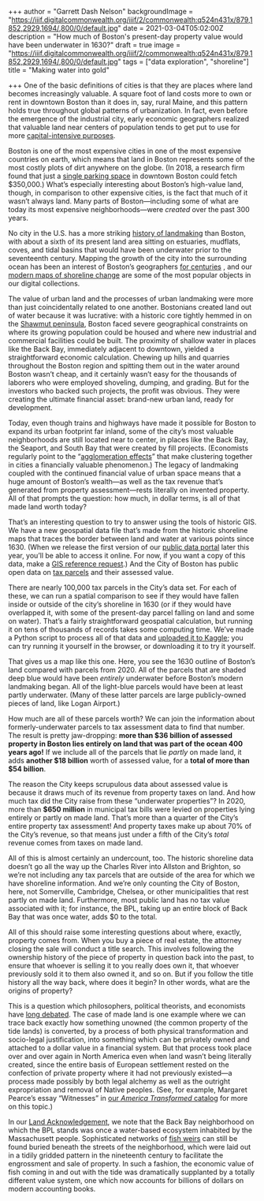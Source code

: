 +++
author = "Garrett Dash Nelson"
backgroundImage = "https://iiif.digitalcommonwealth.org/iiif/2/commonwealth:q524n431x/879,1852,2929,1694/,800/0/default.jpg"
date = 2021-03-04T05:02:00Z
description = "How much of Boston's present-day property value would have been underwater in 1630?"
draft = true
image = "https://iiif.digitalcommonwealth.org/iiif/2/commonwealth:q524n431x/879,1852,2929,1694/,800/0/default.jpg"
tags = ["data exploration", "shoreline"]
title = "Making water into gold"

+++
One of the basic definitions of cities is that they are places where land becomes increasingly valuable. A square foot of land costs more to own or rent in downtown Boston than it does in, say, rural Maine, and this pattern holds true throughout global patterns of urbanization. In fact, even before the emergence of the industrial city, early economic geographers realized that valuable land near centers of population tends to get put to use for more [capital-intensive purposes](https://www.thoughtco.com/von-thunen-model-1435806).

Boston is one of the most expensive cities in one of the most expensive countries on earth, which means that land in Boston represents some of the most costly plots of dirt anywhere on the globe. (In 2018, a research firm found that just a [single parking space](https://boston.curbed.com/2018/5/23/17383890/boston-parking-spaces-for-sale-2018) in downtown Boston could fetch $350,000.) What’s especially interesting about Boston’s high-value land, though, in comparison to other expensive cities, is the fact that much of it wasn’t always land. Many parts of Boston—including some of what are today its most expensive neighborhoods—were _created_ over the past 300 years.

No city in the U.S. has a more striking [history of landmaking](http://www.worldcat.org/oclc/1004039006) than Boston, with about a sixth of its present land area sitting on estuaries, mudflats, coves, and tidal basins that would have been underwater prior to the seventeenth century. Mapping the growth of the city into the surrounding ocean has been an interest of Boston’s geographers [for centuries](https://collections.leventhalmap.org/search/commonwealth:js956k45n) , and our [modern maps of shoreline change](https://collections.leventhalmap.org/search?f%5Bname_facet_ssim%5D%5B%5D=Map+Works%2C+Inc.) are some of the most popular objects in our digital collections.

The value of urban land and the processes of urban landmaking were more than just coincidentally related to one another. Bostonians created land out of water because it was lucrative: with a historic core tightly hemmed in on the [Shawmut peninsula](https://collections.leventhalmap.org/search/commonwealth:z603vj63p), Boston faced severe geographical constraints on where its growing population could be housed and where new industrial and commercial facilities could be built. The proximity of shallow water in places like the Back Bay, immediately adjacent to downtown, yielded a straightforward economic calculation. Chewing up hills and quarries throughout the Boston region and spitting them out in the water around Boston wasn’t cheap, and it certainly wasn’t easy for the thousands of laborers who were employed shoveling, dumping, and grading. But for the investors who backed such projects, the profit was obvious. They were creating the ultimate financial asset: brand-new urban land, ready for development.

Today, even though trains and highways have made it possible for Boston to expand its urban footprint far inland, some of the city’s most valuable neighborhoods are still located near to center, in places like the Back Bay, the Seaport, and South Bay that were created by fill projects. (Economists regularly point to the “[agglomeration effects](https://link.springer.com/article/10.1007/s00168-019-00957-4)” that make clustering together in cities a financially valuable phenomenon.) The legacy of landmaking coupled with the continued financial value of urban space means that a huge amount of Boston’s wealth—as well as the tax revenue that’s generated from property assessment—rests literally on invented property. All of that prompts the question: how much, in dollar terms, is all of that made land worth today?

That’s an interesting question to try to answer using the tools of historic GIS. We have a new geospatial data file that’s made from the historic shoreline maps that traces the border between land and water at various points since 1630. (When we release the first version of our [public data portal](https://www.leventhalmap.org/articles/introducing-our-public-data-project/) later this year, you’ll be able to access it online. For now, if you want a copy of this data, make a [GIS reference request](https://www.leventhalmap.org/research/geospatial/).) And the City of Boston has public open data on [tax parcels](https://bostonopendata-boston.opendata.arcgis.com/datasets/656184711a95466fba3218d64b894627_8/data) and their assessed value.

There are nearly 100,000 tax parcels in the City’s data set. For each of these, we can run a spatial comparison to see if they would have fallen inside or outside of the city’s shoreline in 1630 (or if they would have overlapped it, with some of the present-day parcel falling on land and some on water). That’s a fairly straightforward geospatial calculation, but running it on tens of thousands of records takes some computing time. We’ve made a Python script to process all of that data and [uploaded it to Kaggle](https://www.kaggle.com/garrettdashnelson/underwater-properties); you can try running it yourself in the browser, or downloading it to try it yourself.

That gives us a map like this one. Here, you see the 1630 outline of Boston’s land compared with parcels from 2020. All of the parcels that are shaded deep blue would have been _entirely_ underwater before Boston’s modern landmaking began. All of the light-blue parcels would have been at least partly underwater. (Many of these latter parcels are large publicly-owned pieces of land, like Logan Airport.)

How much are all of these parcels worth? We can join the information about formerly-underwater parcels to tax assessment data to find that number. The result is pretty jaw-dropping: **more than $36 billion of assessed property in Boston lies entirely on land that was part of the ocean 400 years ago!** If we include all of the parcels that lie _partly_ on made land, it adds **another $18 billion** worth of assessed value, for a **total of more than $54 billion**.

The reason the City keeps scrupulous data about assessed value is because it draws much of its revenue from property taxes on land. And how much tax did the City raise from these “underwater properties”? In 2020, more than **$650 million** in municipal tax bills were levied on properties lying entirely or partly on made land. That’s more than a quarter of the City’s entire property tax assessment! And property taxes make up about 70% of the City’s revenue, so that means just under a fifth of the City’s _total_ revenue comes from taxes on made land.

All of this is almost certainly an undercount, too. The historic shoreline data doesn’t go all the way up the Charles River into Allston and Brighton, so we’re not including any tax parcels that are outside of the area for which we have shoreline information. And we’re only counting the City of Boston, here, not Somerville, Cambridge, Chelsea, or other municipalities that rest partly on made land. Furthermore, most public land has no tax value associated with it; for instance, the BPL, taking up an entire block of Back Bay that was once water, adds $0 to the total.

All of this should raise some interesting questions about where, exactly, property comes from. When you buy a piece of real estate, the attorney closing the sale will conduct a title search. This involves following the ownership history of the piece of property in question back into the past, to ensure that whoever is selling it to you really does own it, that whoever previously sold it to them also owned it, and so on. But if you follow the title history all the way back, where does it begin? In other words, what are the origins of property?

This is a question which philosophers, political theorists, and economists have [long debated](https://plato.stanford.edu/entries/property/#GeneProp).  The case of made land is one example where we can trace back exactly how something unowned (the common property of the tide lands) is converted, by a process of both physical transformation and socio-legal justification, into something which can be privately owned and attached to a dollar value in a financial system. But that process took place over and over again in North America even when land wasn’t being literally created, since the entire basis of European settlement rested on the confection of private property where it had not previously existed—a process made possibly by both legal alchemy as well as the outright expropriation and removal of Native peoples. (See, for example, Margaret Pearce’s essay “Witnesses” in [our _America Transformed_ catalog](https://www.leventhalmap.org/projects/publications/) for more on this topic.)

In our [Land Acknowledgement](https://www.leventhalmap.org/about/mission-history/), we note that the Back Bay neighborhood on which the BPL stands was once a water-based ecosystem inhabited by the Massachusett people. Sophisticated networks of [fish weirs](https://twitter.com/BostonArchaeo/status/709787055174393856) can still be found buried beneath the streets of the neighborhood, which were laid out in a tidily gridded pattern in the nineteenth century to facilitate the engrossment and sale of property. In such a fashion, the economic value of fish coming in and out with the tide was dramatically supplanted by a totally different value system, one which now accounts for billions of dollars on modern accounting books.